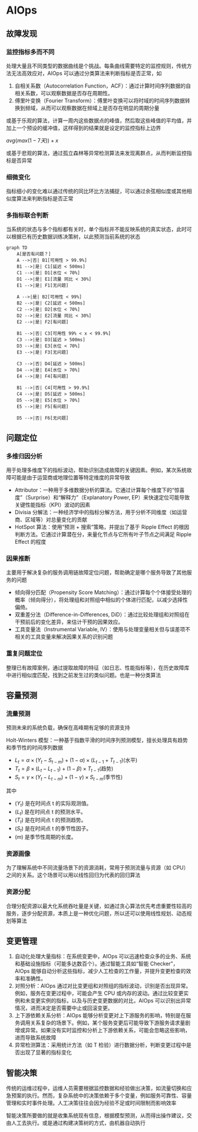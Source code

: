 # AIOps

## 故障发现

### 监控指标多而不同

处理大量且不同类型的数据曲线是个挑战。每条曲线需要特定的监控规则，传统方法无法高效应对，AIOps 可以通过分类算法来判断指标是否正常，如

1. 自相关系数（Autocorrelation Function，ACF）：通过计算时间序列数据的自相关系数，可以观察数据是否存在周期性。
2. 傅里叶变换（Fourier Transform）：傅里叶变换可以将时域的时间序列数据转换到频域，从而可以观察数据在频域上是否存在明显的周期分量

或基于乐观的算法，计算一周内这些数据点的峰值，然后取这些峰值的平均值，并加上一个预设的缓冲值，这样得到的结果就是设定的监控指标上边界

$avg(max(1-7天)) + x$

或基于悲观的算法，通过孤立森林等异常检测算法来发现离群点，从而判断监控指标是否异常

### 细微变化

指标细小的变化难以通过传统的同比环比方法捕捉，可以通过余弦相似度或其他相似度算法来判断指标是否正常

### 多指标联合判断

当系统的状态与多个指标都有关时，单个指标并不能反映系统的真实状态，此时可以根据已有历史数据训练决策树，以此预测当前系统的状态

```mermaid
graph TD
    A[是否有问题？]
    A -->|否| B1[可用性 > 99.9%]
    B1 -->|是| C1[延迟 < 500ms]
    C1 -->|是| D1[水位 < 70%]
    D1 -->|是| E1[流量 同比 < 30%]
    E1 -->|是| F1[无问题]
    
    A -->|是| B2[可用性 < 99%]
    B2 -->|是| C2[延迟 < 500ms]
    C2 -->|是| D2[水位 < 70%]
    D2 -->|是| E2[流量 同比 < 30%]
    E2 -->|是| F2[有问题]

    B1 -->|否| C3[可用性 99% < x < 99.9%]
    C3 -->|是| D3[延迟 > 500ms]
    D3 -->|是| E3[水位 < 70%]
    E3 -->|是| F3[无问题]
    
    C3 -->|否| D4[延迟 > 500ms]
    D4 -->|是| E4[水位 > 70%]
    E4 -->|是| F4[有问题]

    B1 -->|否| C4[可用性 > 99.9%]
    C4 -->|是| D5[延迟 > 500ms]
    D5 -->|是| E5[水位 > 70%]
    E5 -->|是| F5[有问题]

    D5 -->|否| F6[无问题]

```

## 问题定位

### 多维归因分析

用于处理多维度下的指标波动，帮助识别造成故障的关键因素。例如，某次系统故障可能是由于运营商或地理位置等特定维度的异常导致

- Attributor：一种用于多维数据分析的算法。它通过计算每个维度下的“惊喜度”（Surprise）和“解释力”（Explanatory Power, EP）来快速定位可能导致关键性能指标（KPI）波动的因素
- Divisia 分解法：一种经济学中的指标分解方法，用于分析不同维度（如运营商、区域等）对总量变化的贡献
- HotSpot 算法：使用“预测 + 搜索”策略，并提出了基于 Ripple Effect 的根因判断方法。它通过计算潜在分，来量化节点与它所有叶子节点之间满足 Ripple Effect 的程度

### 因果推断

主要用于解决复杂的服务调用链故障定位问题，帮助确定是哪个服务导致了其他服务的问题

- 倾向得分匹配（Propensity Score Matching）：通过计算每个个体接受处理的概率（倾向得分），将处理组和对照组中相似的个体进行匹配，以减少选择性偏倚。
- 双重差分法（Difference-in-Differences, DiD）：通过比较处理组和对照组在干预前后的变化差异，来估计干预的因果效应。
- 工具变量法（Instrumental Variable, IV）：使用与处理变量相关但与误差项不相关的工具变量来解决因果关系的识别问题

### 重复问题定位

整理已有故障案例，通过提取故障的特征（如日志、性能指标等），在历史故障库中进行相似度匹配，找到之前发生过的类似问题。也是一种分类算法

## 容量预测

### 流量预测

预测未来的系统负载，确保在高峰期有足够的资源支持

Holt-Winters 模型：一种基于指数平滑的时间序列预测模型，擅长处理具有趋势和季节性的时间序列数据

- $L_t=\alpha\times(Y_t-S_{t-m})+(1-\alpha)\times(L_{t-1}+T_{t-1})\text{(水平)}$
- $T_t=\beta\times(L_t-L_{t-1})+(1-\beta)\times T_{t-1}\text{(趋势)}$
- $S_t=\gamma\times(Y_t-L_{t-m})+(1-\gamma)\times S_{t-m}\text{(季节性)}$

其中

- $( Y_t​)$ 是在时间点 t 的实际观测值。
- $( L_t​)$ 是在时间点 t 的预测水平。
- $( T_t​)$ 是在时间点 t 的预测趋势。
- $( S_t​)$ 是在时间点 t 的季节性因子。
- $( m )$ 是季节性周期的长度。

### 资源画像

为了理解系统中不同流量场景下的资源消耗，常用于预测流量与资源（如 CPU）之间的关系。这个场景可以用以线性回归为代表的回归算法

### 资源分配

合理分配资源以最大化系统吞吐量是关键，如通过贪心算法优先考虑重要性较高的服务，逐步分配资源，本质上是一种优化问题，所以还可以使用线性规划、动态规划等算法

## 变更管理

1. 自动化处理大量指标：在系统变更中，AIOps 可以迅速检查众多的业务、系统和基础设施指标（可能多达数百个）。通过智能工具如“智能 Checker”，AIOps 能够自动分析这些指标，减少人工检查的工作量，并提升变更检查的效率和准确性。
2. 对照分析：AIOps 通过对比变更组和对照组的指标波动，识别是否出现异常。例如，服务在变更过程中，可能会产生 CPU 或内存的波动。通过比较变更实例和未变更实例的指标，以及与历史变更数据的对比，AIOps 可以识别出异常情况，进而决定是否需要中止或回滚变更。
3. 上下游依赖关系分析：AIOps 能够分析变更对上下游服务的影响，特别是在服务调用关系复杂的场景下。例如，某个服务变更后可能导致下游服务请求量剧增或异常。如果没有实时监控和分析上下游依赖关系，可能会忽略这些影响，进而导致系统故障
4. 异常检测算法：采用统计方法（如 T 检验）进行数据分析，判断变更过程中是否出现了显著的指标变化

## 智能决策

传统的运维过程中，运维人员需要根据监控数据和经验做出决策，如流量切换和应急预案的执行。然而，复杂系统中的决策依赖于多个变量，例如服务可靠性、容量管理和实时事件处理。人工决策往往会因为经验不足或时间限制而影响效率

智能决策所要做的就是收集系统现有信息，根据模型预测，从而得出操作建议，交由人工去执行。或是通过构建决策树的方式，由机器自动执行
